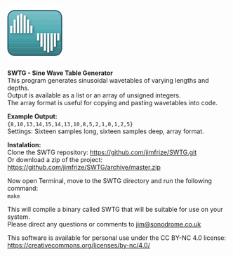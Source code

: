 <img src="https://github.com/jimfrize/SWTG/blob/master/SWTG.png" width="125" height="125"><br/><br/>
<b>SWTG - Sine Wave Table Generator</b><br/>
This program generates sinusoidal wavetables of varying lengths and depths.<br/>
Output is available as a list or an array of unsigned integers.<br/>
The array format is useful for copying and pasting wavetables into code.<br/>

<b>Example Output:</b><br/>
<code>{8,10,13,14,15,14,13,10,8,5,2,1,0,1,2,5}</code><br/>
Settings: Sixteen samples long, sixteen samples deep, array format.

<b>Instalation:</b><br/>
Clone the SWTG repository: https://github.com/jimfrize/SWTG.git<br/>
Or download a zip of the project: https://github.com/jimfrize/SWTG/archive/master.zip

Now open Terminal, move to the SWTG directory and run the following command:<br/>
<code>make</code>

This will compile a binary called SWTG that will be suitable for use on your system.<br/>
Please direct any questions or comments to jim@sonodrome.co.uk

This software is available for personal use under the CC BY-NC 4.0 license: https://creativecommons.org/licenses/by-nc/4.0/
